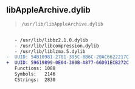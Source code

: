## libAppleArchive.dylib

> `/usr/lib/libAppleArchive.dylib`

```diff

   - /usr/lib/libbz2.1.0.dylib
   - /usr/lib/libcompression.dylib
   - /usr/lib/liblzma.5.dylib
-  UUID: 54B10981-2781-395C-8B6C-20AC6622217C
+  UUID: 59619899-0E04-380B-A877-66D91ECB272C
   Functions: 1088
   Symbols:   2146
   CStrings:  2830

```
